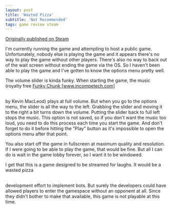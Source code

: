 ```yaml
---
layout: post
title: 'Wasted Pizza'
subtitle: 'Not Recommended'
tags: game review steam
---
```


[Originally published on Steam](https://steamcommunity.com/id/jlericson/recommended/709820/)


 I'm currently running the game and attempting to host a public game. Unfortunately, nobody else is playing the game and it appears there's no way to play the game without other players. There's also no way to back out of the wait screen without ending the game via the OS. So I haven't been able to play the game and I've gotten to know the options menu pretty well.
 

 

 The volume slider is kinda funky. When starting the game, the music (royalty free
 <a class="bb_link" href="https://www.incompetech.com/music/royalty-free/index.html?isrc=USUAN1500054" target="_blank" rel="noreferrer">
  Funky Chunk
 </a>
 <span class="bb_link_host">
  [www.incompetech.com]
</details><br/>
 by Kevin MacLeod) plays at full volume. But when you go to the options menu, the slider is all the way to the left. Grabbing the slider and moving it to the right a bit turns down the volume. Putting the slider back to full left stops the music. This option is not saved, so if you don't want the music too loud, you need to do this process each time you start the game. And don't forget to do it before hitting the "Play" button as it's impossible to open the options menu after that point.
 

 

 You also start off the game in fullscreen at maximum quality and resolution. If I were going to be able to play the game, that would be fine. But all I can do is wait in the game lobby forever, so I want it to be windowed.
 

 

 I get that this is a game designed to be streamed for laughs. It would be a wasted
 <span class="bb_strike">
  pizza
</details><br/>
 development effort to implement bots. But surely the developers could have allowed players to enter the gamespace without an opponent at all. Since they didn't bother to make that available, this game is not playable at this time.

